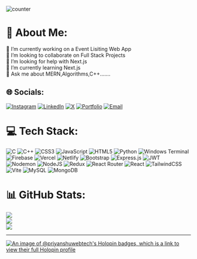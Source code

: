 ![counter](https://enq0vb9x6jztmpm.m.pipedream.net)



# 💫 About Me:
🔭 I’m currently working on a Event Lisiting Web App<br>👥 I’m looking to collaborate on Full Stack Projects<br>🤝 I’m looking for help with Next.js<br>🌱 I’m currently learning Next.js<br>💬 Ask me about MERN,Algorithms,C++.......


## 🌐 Socials:
[![Instagram](https://img.shields.io/badge/Instagram-%23E4405F.svg?logo=Instagram&logoColor=white)](https://instagram.com/__priyanshu.sharma) 
[![LinkedIn](https://img.shields.io/badge/LinkedIn-%230077B5.svg?logo=linkedin&logoColor=white)](https://linkedin.com/in/priyanshu-sh)
[![X](https://img.shields.io/badge/X-black.svg?logo=X&logoColor=white)](https://x.com/Priyans72532451) 
[![Portfolio](https://img.shields.io/badge/Portfolio-%23000000.svg?style=flat-square&logo=firefox&logoColor=#FF7139)](https://priyanshu-sharma-portfolio.netlify.app/)
[![Email](https://img.shields.io/badge/Email-%23D14836.svg?style=flat-square&logo=Gmail&logoColor=white)](mailto:priyanshusharma6666@gmail.com)



# 💻 Tech Stack:
![C](https://img.shields.io/badge/c-%2300599C.svg?style=for-the-badge&logo=c&logoColor=white) ![C++](https://img.shields.io/badge/c++-%2300599C.svg?style=for-the-badge&logo=c%2B%2B&logoColor=white) ![CSS3](https://img.shields.io/badge/css3-%231572B6.svg?style=for-the-badge&logo=css3&logoColor=white) ![JavaScript](https://img.shields.io/badge/javascript-%23323330.svg?style=for-the-badge&logo=javascript&logoColor=%23F7DF1E) ![HTML5](https://img.shields.io/badge/html5-%23E34F26.svg?style=for-the-badge&logo=html5&logoColor=white) ![Python](https://img.shields.io/badge/python-3670A0?style=for-the-badge&logo=python&logoColor=ffdd54) ![Windows Terminal](https://img.shields.io/badge/Windows%20Terminal-%234D4D4D.svg?style=for-the-badge&logo=windows-terminal&logoColor=white) ![Firebase](https://img.shields.io/badge/firebase-%23039BE5.svg?style=for-the-badge&logo=firebase) ![Vercel](https://img.shields.io/badge/vercel-%23000000.svg?style=for-the-badge&logo=vercel&logoColor=white) ![Netlify](https://img.shields.io/badge/netlify-%23000000.svg?style=for-the-badge&logo=netlify&logoColor=#00C7B7) ![Bootstrap](https://img.shields.io/badge/bootstrap-%238511FA.svg?style=for-the-badge&logo=bootstrap&logoColor=white) ![Express.js](https://img.shields.io/badge/express.js-%23404d59.svg?style=for-the-badge&logo=express&logoColor=%2361DAFB) ![JWT](https://img.shields.io/badge/JWT-black?style=for-the-badge&logo=JSON%20web%20tokens) ![Nodemon](https://img.shields.io/badge/NODEMON-%23323330.svg?style=for-the-badge&logo=nodemon&logoColor=%BBDEAD) ![NodeJS](https://img.shields.io/badge/node.js-6DA55F?style=for-the-badge&logo=node.js&logoColor=white) ![Redux](https://img.shields.io/badge/redux-%23593d88.svg?style=for-the-badge&logo=redux&logoColor=white) ![React Router](https://img.shields.io/badge/React_Router-CA4245?style=for-the-badge&logo=react-router&logoColor=white) ![React](https://img.shields.io/badge/react-%2320232a.svg?style=for-the-badge&logo=react&logoColor=%2361DAFB) ![TailwindCSS](https://img.shields.io/badge/tailwindcss-%2338B2AC.svg?style=for-the-badge&logo=tailwind-css&logoColor=white) ![Vite](https://img.shields.io/badge/vite-%23646CFF.svg?style=for-the-badge&logo=vite&logoColor=white) ![MySQL](https://img.shields.io/badge/mysql-%2300000f.svg?style=for-the-badge&logo=mysql&logoColor=white) ![MongoDB](https://img.shields.io/badge/MongoDB-%234ea94b.svg?style=for-the-badge&logo=mongodb&logoColor=white) 
# 📊 GitHub Stats:
![](https://github-readme-stats.vercel.app/api?username=Priyanshu-web-tech&theme=gotham&hide_border=false&include_all_commits=true&count_private=false)<br/>
![](https://github-readme-streak-stats.herokuapp.com/?user=Priyanshu-web-tech&theme=gotham&hide_border=false)<br/>
![](https://github-readme-stats.vercel.app/api/top-langs/?username=Priyanshu-web-tech&theme=gotham&hide_border=false&include_all_commits=true&count_private=false&layout=compact)

---
[![An image of @priyanshuwebtech's Holopin badges, which is a link to view their full Holopin profile](https://holopin.me/priyanshuwebtech)](https://holopin.io/@priyanshuwebtech)


